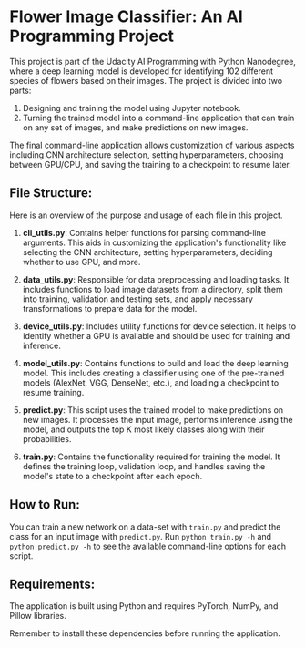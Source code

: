# Flower Image Classifier: An AI Programming Project

This project is part of the Udacity AI Programming with Python Nanodegree, where a deep learning model is developed for identifying 102 different species of flowers based on their images. The project is divided into two parts: 

1. Designing and training the model using Jupyter notebook.
2. Turning the trained model into a command-line application that can train on any set of images, and make predictions on new images.

The final command-line application allows customization of various aspects including CNN architecture selection, setting hyperparameters, choosing between GPU/CPU, and saving the training to a checkpoint to resume later.

## File Structure:

Here is an overview of the purpose and usage of each file in this project.

1. **cli_utils.py**: Contains helper functions for parsing command-line arguments. This aids in customizing the application's functionality like selecting the CNN architecture, setting hyperparameters, deciding whether to use GPU, and more.

2. **data_utils.py**: Responsible for data preprocessing and loading tasks. It includes functions to load image datasets from a directory, split them into training, validation and testing sets, and apply necessary transformations to prepare data for the model.

3. **device_utils.py**: Includes utility functions for device selection. It helps to identify whether a GPU is available and should be used for training and inference.

4. **model_utils.py**: Contains functions to build and load the deep learning model. This includes creating a classifier using one of the pre-trained models (AlexNet, VGG, DenseNet, etc.), and loading a checkpoint to resume training.

5. **predict.py**: This script uses the trained model to make predictions on new images. It processes the input image, performs inference using the model, and outputs the top K most likely classes along with their probabilities.

6. **train.py**: Contains the functionality required for training the model. It defines the training loop, validation loop, and handles saving the model's state to a checkpoint after each epoch.

## How to Run:

You can train a new network on a data-set with `train.py` and predict the class for an input image with `predict.py`. Run `python train.py -h` and `python predict.py -h` to see the available command-line options for each script.

## Requirements:

The application is built using Python and requires PyTorch, NumPy, and Pillow libraries.

Remember to install these dependencies before running the application.
